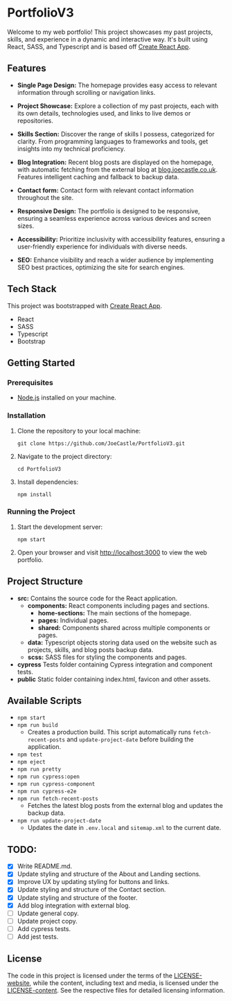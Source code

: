 # PortfolioV3

Welcome to my web portfolio! This project showcases my past projects, skills, and experience in a dynamic and interactive way. It's built using React, SASS, and Typescript and is based off [Create React App](https://github.com/facebook/create-react-app).

## Features

- **Single Page Design:** The homepage provides easy access to relevant information through scrolling or navigation links.

- **Project Showcase:** Explore a collection of my past projects, each with its own details, technologies used, and links to live demos or repositories.

- **Skills Section:** Discover the range of skills I possess, categorized for clarity. From programming languages to frameworks and tools, get insights into my technical proficiency.

- **Blog Integration:** Recent blog posts are displayed on the homepage, with automatic fetching from the external blog at [blog.joecastle.co.uk](https://blog.joecastle.co.uk). Features intelligent caching and fallback to backup data.

- **Contact form:** Contact form with relevant contact information throughout the site.

- **Responsive Design:** The portfolio is designed to be responsive, ensuring a seamless experience across various devices and screen sizes.

- **Accessibility:** Prioritize inclusivity with accessibility features, ensuring a user-friendly experience for individuals with diverse needs.

- **SEO:** Enhance visibility and reach a wider audience by implementing SEO best practices, optimizing the site for search engines.


## Tech Stack

This project was bootstrapped with [Create React App](https://github.com/facebook/create-react-app).
- React
- SASS
- Typescript
- Bootstrap

## Getting Started

### Prerequisites

- [Node.js](https://nodejs.org/) installed on your machine.

### Installation

1.  Clone the repository to your local machine:
    ```
    git clone https://github.com/JoeCastle/PortfolioV3.git
    ```

2. Navigate to the project directory:
   ```
   cd PortfolioV3
   ```

3. Install dependencies:
   ```
   npm install
   ```

### Running the Project

1. Start the development server:
   ```
   npm start
   ```

2. Open your browser and visit [http://localhost:3000](http://localhost:3000) to view the web portfolio.

## Project Structure

- **src:** Contains the source code for the React application.
  - **components:** React components including pages and sections.
    - **home-sections:** The main sections of the homepage.
    - **pages:** Individual pages.
    - **shared:** Components shared across multiple components or pages.
  - **data:** Typescript objects storing data used on the website such as projects, skills, and blog posts backup data.
  - **scss:** SASS files for styling the components and pages.
- **cypress** Tests folder containing Cypress integration and component tests.
- **public**  Static folder containing index.html, favicon and other assets.

## Available Scripts

- `npm start`
- `npm run build` 
    - Creates a production build. This script automatically runs `fetch-recent-posts` and `update-project-date` before building the application.
- `npm test`
- `npm eject`
- `npm run pretty`
- `npm run cypress:open`
- `npm run cypress-component`
- `npm run cypress-e2e`
- `npm run fetch-recent-posts`
   - Fetches the latest blog posts from the external blog and updates the backup data.
- `npm run update-project-date`
   - Updates the date in `.env.local` and `sitemap.xml` to the current date.

## TODO:

- [x] Write README.md.
- [x] Update styling and structure of the About and Landing sections.
- [x] Improve UX by updating styling for buttons and links.
- [x] Update styling and structure of the Contact section.
- [x] Update styling and structure of the footer.
- [x] Add blog integration with external blog.
- [ ] Update general copy.
- [ ] Update project copy.
- [ ] Add cypress tests.
- [ ] Add jest tests.

## License

The code in this project is licensed under the terms of the [LICENSE-website](LICENSE-website), while the content, including text and media, is licensed under the [LICENSE-content](LICENSE-content). See the respective files for detailed licensing information.
